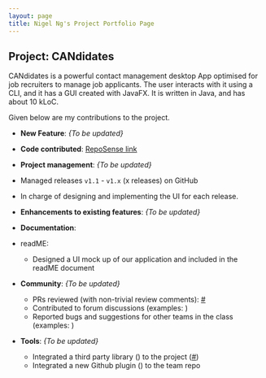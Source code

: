 ```yaml
---
layout: page
title: Nigel Ng's Project Portfolio Page
---
```


## Project: CANdidates

CANdidates is a powerful contact management desktop App optimised for job recruiters to manage job applicants.
The user interacts with it using a CLI, and it has a GUI created with JavaFX. It is written in Java, and has about 10 kLoC.

Given below are my contributions to the project.

* **New Feature**:  _{To be updated}_

* **Code contributed**: [RepoSense link](https://nus-cs2103-ay2021s1.github.io/tp-dashboard/#breakdown=true&search=vangoghhh&sort=groupTitle&sortWithin=title&since=2020-08-14&timeframe=commit&mergegroup=&groupSelect=groupByRepos&checkedFileTypes=docs~functional-code~test-code~other&tabOpen=false)

* **Project management**: _{To be updated}_
* Managed releases `v1.1` - `v1.x` (x releases) on GitHub
* In charge of designing and implementing the UI for each release.

* **Enhancements to existing features**: _{To be updated}_

* **Documentation**:
* readME:
    * Designed a UI mock up of our application and included in the readME document


* **Community**: _{To be updated}_
  * PRs reviewed (with non-trivial review comments): [\#]()
  * Contributed to forum discussions (examples: []())
  * Reported bugs and suggestions for other teams in the class (examples: []())

* **Tools**: _{To be updated}_
  * Integrated a third party library () to the project ([\#]())
  * Integrated a new Github plugin () to the team repo

